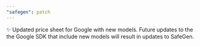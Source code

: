 ```yaml
---
"safegen": patch
---
```


✨ Updated price sheet for Google with new models. Future updates to the the Google SDK that include new models will result in updates to SafeGen.
